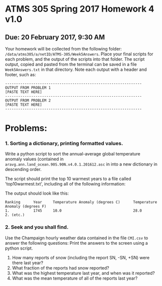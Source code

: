 # ATMS 305 Spring 2017 Homework 4  v1.0
## Due: 20 February 2017, 9:30 AM
Your homework will be collected from the following folder: `/data/atms305/a/netID/ATMS-305/Week5Answers`.  Place your final scripts for each problem, and the output of the scripts into that folder.  The script output, copied and pasted from the terminal can be saved in a file `Week5Answers.txt` in that directory.  Note each output with a header and footer, such as:
```
---------------------------------------------------------------
OUTPUT FROM PROBLEM 1
[PASTE TEXT HERE]
---------------------------------------------------------------
OUTPUT FROM PROBLEM 2
[PASTE TEXT HERE]
---------------------------------------------------------------
```
# Problems:

### 1. Sorting a dictionary, printing formatted values.

Write a python script to sort the annual-average global temperature anomaly values (contained in `aravg.ann.land_ocean.90S.90N.v4.0.1.201612.asc` in into a new dictionary in descending order.

The script should print the top 10 warmest years to a file called 'top10warmest.txt', including all of the following information:

The output should look like this:
```
Ranking      Year     Temperature Anomaly (degrees C)      Temperature Anomaly (degrees F)
1.           1745     10.0                                 28.0
2. (etc.)
```

### 2. Seek and you shall find.

Use the Champaign hourly weather data contained in the file `CMI.csv` to answer the following questions:
Print the answers to the screen using a python script.

1. How many reports of snow (including the report SN, -SN, +SN) were there last year?
1. What fraction of the reports had snow reported?
1. What was the highest temperature last year, and when was it reported?
1. What was the mean temperature of all of the reports last year?
